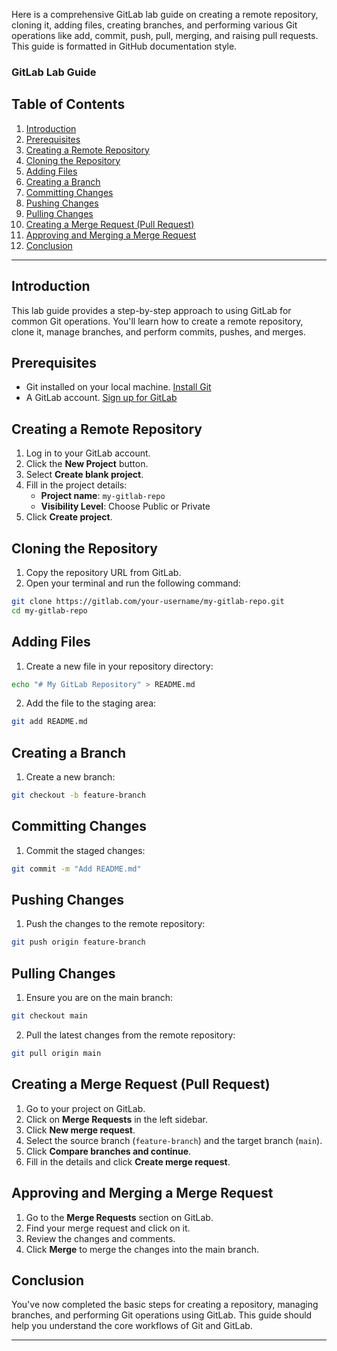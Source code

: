 Here is a comprehensive GitLab lab guide on creating a remote repository, cloning it, adding files, creating branches, and performing various Git operations like add, commit, push, pull, merging, and raising pull requests. This guide is formatted in GitHub documentation style.

### GitLab Lab Guide

## Table of Contents

1. [Introduction](#introduction)
2. [Prerequisites](#prerequisites)
3. [Creating a Remote Repository](#creating-a-remote-repository)
4. [Cloning the Repository](#cloning-the-repository)
5. [Adding Files](#adding-files)
6. [Creating a Branch](#creating-a-branch)
7. [Committing Changes](#committing-changes)
8. [Pushing Changes](#pushing-changes)
9. [Pulling Changes](#pulling-changes)
10. [Creating a Merge Request (Pull Request)](#creating-a-merge-request-pull-request)
11. [Approving and Merging a Merge Request](#approving-and-merging-a-merge-request)
12. [Conclusion](#conclusion)

---

## Introduction

This lab guide provides a step-by-step approach to using GitLab for common Git operations. You'll learn how to create a remote repository, clone it, manage branches, and perform commits, pushes, and merges.

## Prerequisites

- Git installed on your local machine. [Install Git](https://git-scm.com/book/en/v2/Getting-Started-Installing-Git)
- A GitLab account. [Sign up for GitLab](https://gitlab.com/users/sign_in)

## Creating a Remote Repository

1. Log in to your GitLab account.
2. Click the **New Project** button.
3. Select **Create blank project**.
4. Fill in the project details:
   - **Project name**: `my-gitlab-repo`
   - **Visibility Level**: Choose Public or Private
5. Click **Create project**.

## Cloning the Repository

1. Copy the repository URL from GitLab.
2. Open your terminal and run the following command:

```sh
git clone https://gitlab.com/your-username/my-gitlab-repo.git
cd my-gitlab-repo
```

## Adding Files

1. Create a new file in your repository directory:

```sh
echo "# My GitLab Repository" > README.md
```

2. Add the file to the staging area:

```sh
git add README.md
```

## Creating a Branch

1. Create a new branch:

```sh
git checkout -b feature-branch
```

## Committing Changes

1. Commit the staged changes:

```sh
git commit -m "Add README.md"
```

## Pushing Changes

1. Push the changes to the remote repository:

```sh
git push origin feature-branch
```

## Pulling Changes

1. Ensure you are on the main branch:

```sh
git checkout main
```

2. Pull the latest changes from the remote repository:

```sh
git pull origin main
```

## Creating a Merge Request (Pull Request)

1. Go to your project on GitLab.
2. Click on **Merge Requests** in the left sidebar.
3. Click **New merge request**.
4. Select the source branch (`feature-branch`) and the target branch (`main`).
5. Click **Compare branches and continue**.
6. Fill in the details and click **Create merge request**.

## Approving and Merging a Merge Request

1. Go to the **Merge Requests** section on GitLab.
2. Find your merge request and click on it.
3. Review the changes and comments.
4. Click **Merge** to merge the changes into the main branch.

## Conclusion

You've now completed the basic steps for creating a repository, managing branches, and performing Git operations using GitLab. This guide should help you understand the core workflows of Git and GitLab.

---
